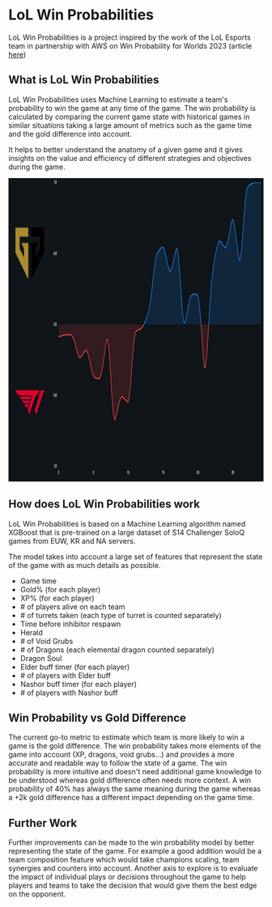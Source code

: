 # LoL Win Probabilities

LoL Win Probabilities is a project inspired by the work of the LoL Esports team in partnership with AWS on Win Probability for Worlds 2023 (article [here](https://lolesports.com/article/dev-diary-win-probability-powered-by-aws-at-worlds/blt403ee07f98e2e0fc))

## What is LoL Win Probabilities

LoL Win Probabilities uses Machine Learning to estimate a team's probability to win the game at any time of the game. The win probability is calculated by comparing the current game state with historical games in similar situations taking a large amount of metrics such as the game time and the gold difference into account.

It helps to better understand the anatomy of a given game and it gives insights on the value and efficiency of different strategies and objectives during the game.

<img src="images/winprob_chart.png" height="600">

## How does LoL Win Probabilities work

LoL Win Probabilities is based on a Machine Learning algorithm named XGBoost that is pre-trained on a large dataset of S14 Challenger SoloQ games from EUW, KR and NA servers.

The model takes into account a large set of features that represent the state of the game with as much details as possible.

* Game time
* Gold% (for each player)
* XP% (for each player)
* \# of players alive on each team
* \# of turrets taken (each type of turret is counted separately)
* Time before inhibitor respawn
* Herald
* \# of Void Grubs
* \# of Dragons (each elemental dragon counted separately)
* Dragon Soul
* Elder buff timer (for each player)
* \# of players with Elder buff
* Nashor buff timer (for each player)
* \# of players with Nashor buff

## Win Probability vs Gold Difference

The current go-to metric to estimate which team is more likely to win a game is the gold difference. The win probability takes more elements of the game into account (XP, dragons, void grubs...) and provides a more accurate and readable way to follow the state of a game. The win probability is more intuitive and doesn't need additional game knowledge to be understood whereas gold difference often needs more context. A win probability of 40% has always the same meaning during the game whereas a +2k gold difference has a different impact depending on the game time.

## Further Work

Further improvements can be made to the win probability model by better representing the state of the game. For example a good addition would be a team composition feature which would take champions scaling, team synergies and counters into account. Another axis to explore is to evaluate the impact of individual plays or decisions throughout the game to help players and teams to take the decision that would give them the best edge on the opponent.